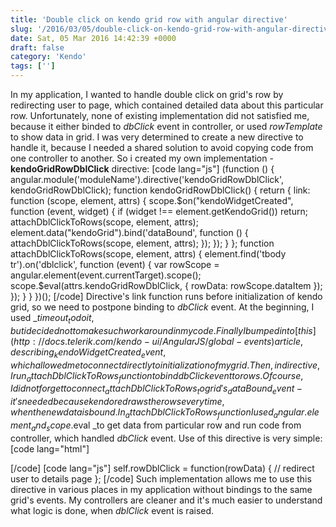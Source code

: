 ```yaml
---
title: 'Double click on kendo grid row with angular directive'
slug: '/2016/03/05/double-click-on-kendo-grid-row-with-angular-directive/'
date: Sat, 05 Mar 2016 14:42:39 +0000
draft: false
category: 'Kendo'
tags: ['']
---
```


In my application, I wanted to handle double click on grid's row by redirecting user to page, which contained detailed data about this particular row. Unfortunately, none of existing implementation did not satisfied me, because it either binded to _dbClick_ event in controller, or used _rowTemplate_ to show data in grid. I was very determined to create a new directive to handle it, because I needed a shared solution to avoid copying code from one controller to another. So i created my own implementation - **kendoGridRowDblClick** directive: \[code lang="js"\] (function () { angular.module('moduleName').directive('kendoGridRowDblClick', kendoGridRowDblClick); function kendoGridRowDblClick() { return { link: function (scope, element, attrs) { scope.$on("kendoWidgetCreated", function (event, widget) { if (widget !== element.getKendoGrid()) return; attachDblClickToRows(scope, element, attrs); element.data("kendoGrid").bind('dataBound', function () { attachDblClickToRows(scope, element, attrs); }); }); } }; function attachDblClickToRows(scope, element, attrs) { element.find('tbody tr').on('dblclick', function (event) { var rowScope = angular.element(event.currentTarget).scope(); scope.$eval(attrs.kendoGridRowDblClick, { rowData: rowScope.dataItem }); }); } } })(); \[/code\] Directive's link function runs before initialization of kendo grid, so we need to postpone binding to _dbClick_ event. At the beginning, I used _$timeout_ to do it, but i decided not to make such workaround in my code. Finally I bumped into [this](http://docs.telerik.com/kendo-ui/AngularJS/global-events) article, describing _kendoWidgetCreated_ event,  which allowed me to connect directly to initialization of my grid. Then, in directive, I run _attachDblClickToRows_ function to bind dbClick event to rows. Of course, I did not forget to connect _attachDblClickToRows_ to grid's _dataBound _event - it's needed because kendo redraws the rows every time, when the new data is bound. In _attachDblClickToRows_ function I used _angular.element _and _scope.$eval _to get data from particular row and run code from controller, which handled _dbClick_ event. Use of this directive is very simple: \[code lang="html"\] <div kendo-grid options="ctrl.gridOptions" kendo-grid-row-dbl-click="ctrl.rowDblClick(rowData)"> \[/code\] \[code lang="js"\] self.rowDblClick = function(rowData) { // redirect user to details page }; \[/code\] Such implementation allows me to use this directive in various places in my application without bindings to the same grid's events. My controllers are cleaner and it's much easier to understand what logic is done, when _dblClick_ event is raised.